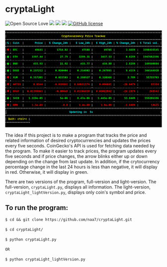 # cryptaLight

![Open Source Love](https://badges.frapsoft.com/os/v3/open-source.svg?v=103) <img src="https://cdn.rawgit.com/sindresorhus/awesome/d7305f38d29fed78fa85652e3a63e154dd8e8829/media/badge.svg"> <img src="https://img.shields.io/github/stars/naa7/cryptaLight?style=social"> <img src="https://img.shields.io/github/repo-size/naa7/cryptaLight"> [![GitHub license](https://img.shields.io/github/license/Naereen/StrapDown.js.svg)](https://github.com/naa7/cryptaLight/LICENSE)

<img src="https://github.com/naa7/cryptaLight/blob/main/cryptaLight.gif"></br>


The idea if this project is to make a program that tracks the price and related information of desired 
cryptocurrencies and updates the prices every five seconds. CoinGecko's API is used for fetching data needed 
by the program. To make it easier to track prices, the program updates every five seconds and if price changes, the
arrow blinks either up or down depending on the change from last update. In addition, if the crytocurrency 
percentage change in the last 24 hours is less than negative, it will display in red. Otherwise, it will display 
in green.

There are two versions of the program, full-version and light-version. The full-version, `cryptaLight.py`, displays
all information. The light-version, `cryptaLight_lightVersion.py`, displays only coin's symbol and price.


## To run the program:

    $ cd && git clone https://github.com/naa7/cryptaLight.git

    $ cd cryptaLight/

    $ python cryptaLight.py
  
    OR

    $ python cryptaLight_lightVersion.py
